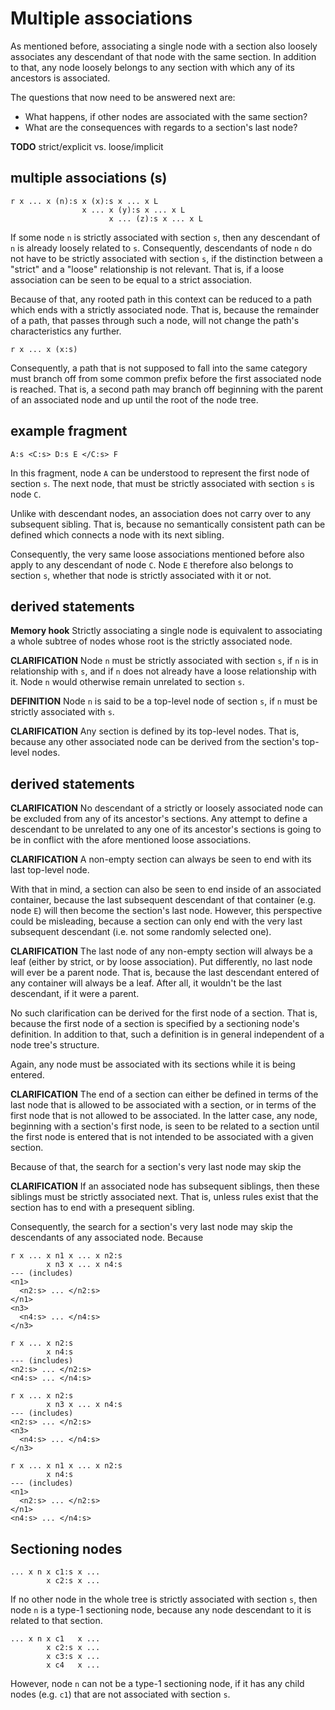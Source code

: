 
<!-- ======================================================================= -->
# Multiple associations

As mentioned before, associating a single node with a section also loosely
associates any descendant of that node with the same section. In addition to
that, any node loosely belongs to any section with which any of its ancestors
is associated.

The questions that now need to be answered next are:

* What happens, if other nodes are associated with the same section?
* What are the consequences with regards to a section's last node?

**TODO**
strict/explicit vs. loose/implicit

<!-- ======================================================================= -->
## multiple associations (s)

```
r x ... x (n):s x (x):s x ... x L
                x ... x (y):s x ... x L
                      x ... (z):s x ... x L
```

If some node `n` is strictly associated with section `s`, then any descendant
of `n` is already loosely related to `s`. Consequently, descendants of node `n`
do not have to be strictly associated with section `s`, if the distinction
between a "strict" and a "loose" relationship is not relevant. That is, if a
loose association can be seen to be equal to a strict association.

Because of that, any rooted path in this context can be reduced to a path which
ends with a strictly associated node. That is, because the remainder of a path,
that passes through such a node, will not change the path's characteristics any
further.

```
r x ... x (x:s)
```

Consequently, a path that is not supposed to fall into the same category must
branch off from some common prefix before the first associated node is reached.
That is, a second path may branch off beginning with the parent of an associated
node and up until the root of the node tree.

<!-- ======================================================================= -->
## example fragment

`A:s <C:s> D:s E </C:s> F`

In this fragment, node `A` can be understood to represent the first node of
section `s`. The next node, that must be strictly associated with section `s`
is node `C`.

Unlike with descendant nodes, an association does not carry over to any
subsequent sibling. That is, because no semantically consistent path can be
defined which connects a node with its next sibling.

Consequently, the very same loose associations mentioned before also apply to
any descendant of node `C`. Node `E` therefore also belongs to section `s`,
whether that node is strictly associated with it or not.

<!-- ======================================================================= -->
## derived statements

**Memory hook**
Strictly associating a single node is equivalent to associating a whole subtree
of nodes whose root is the strictly associated node.

**CLARIFICATION**
Node `n` must be strictly associated with section `s`, if `n` is in relationship
with `s`, and if `n` does not already have a loose relationship with it. Node `n`
would otherwise remain unrelated to section `s`.

**DEFINITION**
Node `n` is said to be a top-level node of section `s`, if `n` must be strictly
associated with `s`.

**CLARIFICATION**
Any section is defined by its top-level nodes. That is, because any other
associated node can be derived from the section's top-level nodes.

<!-- ======================================================================= -->
## derived statements

**CLARIFICATION**
No descendant of a strictly or loosely associated node can be excluded from
any of its ancestor's sections. Any attempt to define a descendant to be
unrelated to any one of its ancestor's sections is going to be in conflict
with the afore mentioned loose associations.

**CLARIFICATION**
A non-empty section can always be seen to end with its last top-level node.

With that in mind, a section can also be seen to end inside of an associated
container, because the last subsequent descendant of that container (e.g. node
`E`) will then become the section's last node. However, this perspective could
be misleading, because a section can only end with the very last subsequent
descendant (i.e. not some randomly selected one).

**CLARIFICATION**
The last node of any non-empty section will always be a leaf (either by strict,
or by loose association). Put differently, no last node will ever be a parent
node. That is, because the last descendant entered of any container will always
be a leaf. After all, it wouldn't be the last descendant, if it were a parent.

No such clarification can be derived for the first node of a section. That
is, because the first node of a section is specified by a sectioning node's
definition. In addition to that, such a definition is in general independent
of a node tree's structure.

Again, any node must be associated with its sections while it is being entered.

**CLARIFICATION**
The end of a section can either be defined in terms of the last node that is
allowed to be associated with a section, or in terms of the first node
that is not allowed to be associated. In the latter case, any node, beginning
with a section's first node, is seen to be related to a section until the first
node is entered that is not intended to be associated with a given section.

Because of that, the search for a section's very last node may skip the

**CLARIFICATION**
If an associated node has subsequent siblings, then these siblings must be
strictly associated next. That is, unless rules exist that the section has
to end with a presequent sibling.

Consequently, the search for a section's very last node may skip the descendants
of any associated node. Because 

<!-- ======================================================================= -->

```
r x ... x n1 x ... x n2:s
        x n3 x ... x n4:s
--- (includes)
<n1>
  <n2:s> ... </n2:s>
</n1>
<n3>
  <n4:s> ... </n4:s>
</n3>
```

<!-- ======================================================================= -->

```
r x ... x n2:s
        x n4:s
--- (includes)
<n2:s> ... </n2:s>
<n4:s> ... </n4:s>
```

<!-- ======================================================================= -->

```
r x ... x n2:s
        x n3 x ... x n4:s
--- (includes)
<n2:s> ... </n2:s>
<n3>
  <n4:s> ... </n4:s>
</n3>
```

<!-- ======================================================================= -->

```
r x ... x n1 x ... x n2:s
        x n4:s
--- (includes)
<n1>
  <n2:s> ... </n2:s>
</n1>
<n4:s> ... </n4:s>
```

<!-- ======================================================================= -->
## Sectioning nodes

```
... x n x c1:s x ...
        x c2:s x ...
```

If no other node in the whole tree is strictly associated with section `s`,
then node `n` is a type-1 sectioning node, because any node descendant to it
is related to that section.

```
... x n x c1   x ...
        x c2:s x ...
        x c3:s x ...
        x c4   x ...
```

However, node `n` can not be a type-1 sectioning node, if it has any child nodes
(e.g. `c1`) that are not associated with section `s`.

